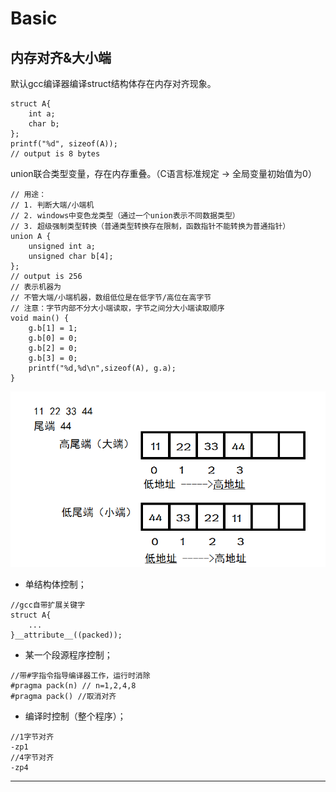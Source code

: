 # Basic
## 内存对齐&大小端
默认gcc编译器编译struct结构体存在内存对齐现象。
```
struct A{
    int a;
    char b;
};
printf("%d", sizeof(A));
// output is 8 bytes
```
union联合类型变量，存在内存重叠。（C语言标准规定 -> 全局变量初始值为0）

```
// 用途：
// 1. 判断大端/小端机
// 2. windows中变色龙类型（通过一个union表示不同数据类型）
// 3. 超级强制类型转换（普通类型转换存在限制，函数指针不能转换为普通指针）
union A {
    unsigned int a;
    unsigned char b[4];
};
// output is 256
// 表示机器为
// 不管大端/小端机器，数组低位是在低字节/高位在高字节
// 注意：字节内部不分大小端读取，字节之间分大小端读取顺序
void main() {
    g.b[1] = 1;
    g.b[0] = 0;
    g.b[2] = 0;
    g.b[3] = 0;
    printf("%d,%d\n",sizeof(A), g.a);
}
```
![big-little] 



- 单结构体控制；

```
//gcc自带扩展关键字
struct A{
    ...
}__attribute__((packed));
```

- 某一个段源程序控制；

```
//带#字指令指导编译器工作，运行时消除
#pragma pack(n) // n=1,2,4,8
#pragma pack() //取消对齐
```

- 编译时控制（整个程序）；

```
//1字节对齐
-zp1 
//4字节对齐
-zp4
```

 ***
 
[big-little]: /images/big-little.png 




